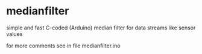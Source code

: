 # medianfilter
simple and fast C-coded (Arduino) median filter for data streams like sensor values

for more comments see in file medianfilter.ino

